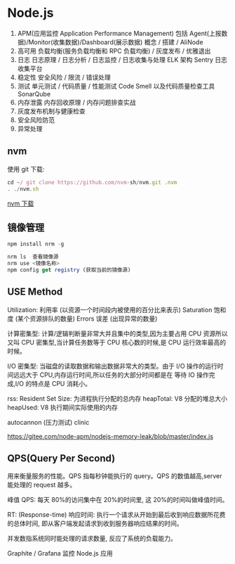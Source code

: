 # Node.js

1. APM(应用监控 Application Performance Management) 包括 Agent(上报数据)/Monitor(收集数据)/Dashboard(展示数据)
   概念 / 搭建 / AliNode
2. 高可用
   负载均衡(服务负载均衡和 RPC 负载均衡) / 灰度发布 / 优雅退出
3. 日志
   日志原理 / 日志分析 / 日志监控 / 日志收集与处理
   ELK 架构 Sentry 日志收集平台
4. 稳定性
   安全风险 / 限流 / 错误处理
5. 测试
   单元测试 / 代码质量 / 性能测试
   Code Smell 以及代码质量检查工具 SonarQube
6. 内存泄露
   内存回收原理 / 内存问题排查实战
7. 灰度发布机制与健康检查
8. 安全风险防范
9. 异常处理

## nvm

使用 git 下载:

```js
cd ~/ git clone https://github.com/nvm-sh/nvm.git .nvm
. ./nvm.sh
```

[nvm 下载](https://github.com/nvm-sh/nvm)

## 镜像管理

```js
npm install nrm -g

nrm ls  查看镜像源
nrm use <镜像名称>
npm config get registry (获取当前的镜像源)
```

## USE Method

Utilization: 利用率 (以资源一个时间段内被使用的百分比来表示)
Saturation 饱和度 (某个资源排队的数量)
Errors 误差 (出现异常的数量)

计算密集型: 计算/逻辑判断量非常大并且集中的类型,因为主要占用 CPU 资源所以又叫 CPU 密集型,当计算任务数等于 CPU 核心数的时候,是 CPU 运行效率最高的时候。

I/O 密集型: 当磁盘的读取数据和输出数据非常大的类型。由于 I/O 操作的运行时间远远大于 CPU,内存运行时间,所以任务的大部分时间都是在
等待 IO 操作完成,I/O 的特点是 CPU 消耗小。

rss: Resident Set Size: 为进程执行分配的总内存
heapTotal: V8 分配的堆总大小
heapUsed: V8 执行期间实际使用的内存

autocannon (压力测试)
clinic

https://gitee.com/node-apm/nodejs-memory-leak/blob/master/index.js

## QPS(Query Per Second)

用来衡量服务的性能。QPS 指每秒钟能执行的 query。QPS 的数值越高,server 能处理的 request 越多。

峰值 QPS: 每天 80%的访问集中在 20%的时间里, 这 20%的时间叫做峰值时间。

RT: (Response-time) 响应时间: 执行一个请求从开始到最后收到响应数据所花费的总体时间, 即从客户端发起请求到收到服务器响应结果的时间。

并发数指系统同时能处理的请求数量, 反应了系统的负载能力。

Graphite / Grafana 监控 Node.js 应用
